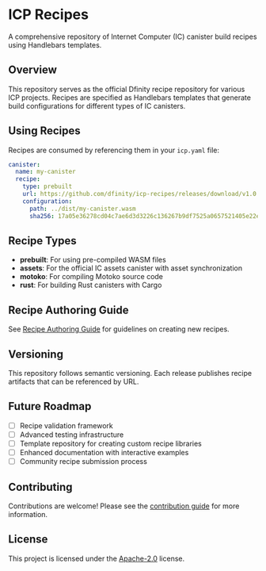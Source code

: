 # ICP Recipes

A comprehensive repository of Internet Computer (IC) canister build recipes using Handlebars templates.

## Overview

This repository serves as the official Dfinity recipe repository for various ICP projects. Recipes are specified as Handlebars templates that generate build configurations for different types of IC canisters.

## Using Recipes

Recipes are consumed by referencing them in your `icp.yaml` file:

```yaml
canister:
  name: my-canister
  recipe:
    type: prebuilt
    url: https://github.com/dfinity/icp-recipes/releases/download/v1.0.0/recipes/prebuilt/recipe.yml
    configuration:
      path: ../dist/my-canister.wasm
      sha256: 17a05e36278cd04c7ae6d3d3226c136267b9df7525a0657521405e22ec96be7a
```

## Recipe Types

- **prebuilt**: For using pre-compiled WASM files
- **assets**: For the official IC assets canister with asset synchronization
- **motoko**: For compiling Motoko source code
- **rust**: For building Rust canisters with Cargo

## Recipe Authoring Guide

See [Recipe Authoring Guide](docs/recipe-authoring.md) for guidelines on creating new recipes.

## Versioning

This repository follows semantic versioning. Each release publishes recipe artifacts that can be referenced by URL.

## Future Roadmap

- [ ] Recipe validation framework
- [ ] Advanced testing infrastructure
- [ ] Template repository for creating custom recipe libraries
- [ ] Enhanced documentation with interactive examples
- [ ] Community recipe submission process

## Contributing

Contributions are welcome! Please see the [contribution guide](./.github/CONTRIBUTING.md) for more information.

## License

This project is licensed under the [Apache-2.0](./LICENSE) license.
